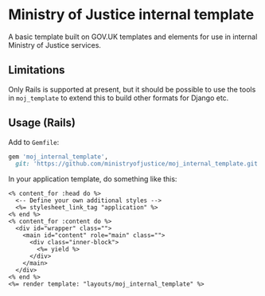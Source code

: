 # Ministry of Justice internal template

A basic template built on GOV.UK templates and elements for use in internal
Ministry of Justice services.

## Limitations

Only Rails is supported at present, but it should be possible to use the tools
in `moj_template` to extend this to build other formats for Django etc.

## Usage (Rails)

Add to `Gemfile`:

```ruby
gem 'moj_internal_template',
  git: 'https://github.com/ministryofjustice/moj_internal_template.git'
```

In your application template, do something like this:

```erb
<% content_for :head do %>
  <-- Define your own additional styles -->
  <%= stylesheet_link_tag "application" %>
<% end %>
<% content_for :content do %>
  <div id="wrapper" class="">
    <main id="content" role="main" class="">
      <div class="inner-block">
        <%= yield %>
      </div>
    </main>
  </div>
<% end %>
<%= render template: "layouts/moj_internal_template" %>
```
